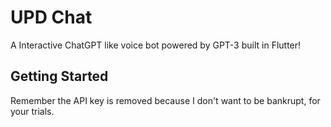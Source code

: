 # UPD Chat

A Interactive ChatGPT like voice bot powered by GPT-3 built in Flutter!

## Getting Started

Remember the API key is removed because I don't want to be bankrupt,  for your trials.
